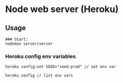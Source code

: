 # Node web server (Heroku)

## Usage

```
### Start:
nodemon server/server
```

### Heroku config env variables

```
heroku config:set SEED="seed-prod" // set env var

heroku config // list env vars

```
